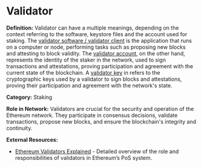 # Validator

**Definition:** Validator can have a multiple meanings, depending on the context referring to the software, keystore files and the account used for staking. The [validator software / validator client](#validator-client) is the application that runs on a computer or node, performing tasks such as proposing new blocks and attesting to block validity. The [validator account](#validator-account), on the other hand, represents the identity of the staker in the network, used to sign transactions and attestations, proving participation and agreement with the current state of the blockchain. A [validator key](#validator-key) in refers to the cryptographic keys used by a validator to sign blocks and attestations, proving their participation and agreement with the network's state.

**Category:** Staking

**Role in Network:** Validators are crucial for the security and operation of the Ethereum network. They participate in consensus decisions, validate transactions, propose new blocks, and ensure the blockchain's integrity and continuity.

**External Resources:**
- [Ethereum Validators Explained](https://ethereum.org/en/validators/) - Detailed overview of the role and responsibilities of validators in Ethereum’s PoS system.
